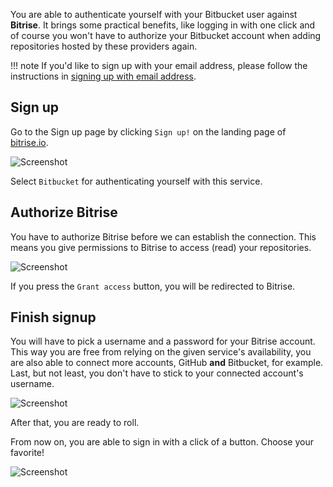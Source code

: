 You are able to authenticate yourself with your Bitbucket user against __Bitrise__. It brings some practical benefits, like logging in with one click and of course you won't have to authorize your Bitbucket account when adding repositories hosted by these providers again.

!!! note
    If you'd like to sign up with your email address, please follow the instructions in [signing up with email address](/signing-up/signing-up-with-email).

## Sign up

Go to the Sign up page by clicking `Sign up!` on the landing page of [bitrise.io](https://bitrise.io).

![Screenshot](../img/signing-up/bitbucket_signup-2017.png)

Select `Bitbucket` for authenticating yourself with this service.

## Authorize Bitrise

You have to authorize Bitrise before we can establish the connection. This means you give permissions to Bitrise to access (read) your repositories.

![Screenshot](../img/signing-up/bitrise_authorization.png)

If you press the `Grant access` button, you will be redirected to Bitrise.

## Finish signup

You will have to pick a username and a password for your Bitrise account. This way you are free from relying on the given service's availability, you are also able to connect more accounts, GitHub **and** Bitbucket, for example. Last, but not least, you don't have to stick to your connected account's username.

![Screenshot](../img/signing-up/signup_finish.png)

After that, you are ready to roll.

From now on, you are able to sign in with a click of a button. Choose your favorite!

![Screenshot](../img/signing-up/signup_success.png)
